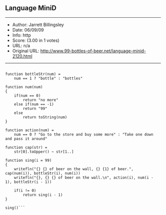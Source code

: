 
## Language MiniD ##
---
- Author: Jarrett Billingsley
- Date: 06/09/09
- Info: http
- Score:  (3.00 in 1 votes)
- URL: n/a
- Original URL: http://www.99-bottles-of-beer.net/language-minid-2120.html
---

```module beer

function bottleStr(num) =
	num == 1 ? "bottle" : "bottles"

function num(num)
{
	if(num == 0)
		return "no more"
	else if(num == -1)
		return "99"
	else
		return toString(num)
}

function action(num) =
	num == 0 ? "Go to the store and buy some more" : "Take one down and pass it around"

function cap(str) =
	str[0].toUpper() ~ str[1..]

function sing(i = 99)
{
	writefln("{} {} of beer on the wall, {} {1} of beer.", cap(num(i)), bottleStr(i), num(i))
	writefln("{}, {} {} of beer on the wall.\n", action(i), num(i - 1), bottleStr(i - 1))

	if(i != 0)
		return sing(i - 1)
}

sing()```